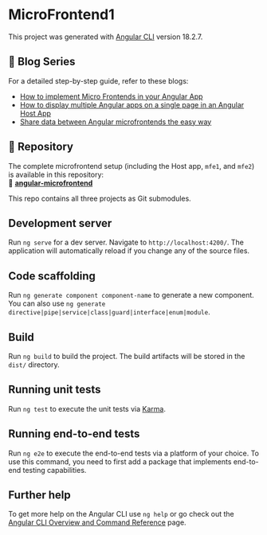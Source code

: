 # MicroFrontend1

This project was generated with [Angular CLI](https://github.com/angular/angular-cli) version 18.2.7.


## 📖 Blog Series
For a detailed step-by-step guide, refer to these blogs:
- [How to implement Micro Frontends in your Angular App](https://medium.com/understanding-javascript-developwithmi/how-to-implement-micro-frontends-in-your-angular-app-39547ce55162?sk=4a0abdd92469e37104b4683b2bad940d)  
- [How to display multiple Angular apps on a single page in an Angular Host App](https://medium.com/understanding-javascript-developwithmi/micro-frontends-how-to-display-multiple-angular-apps-on-a-single-page-in-angular-host-app-b98d8f092506?sk=9cb8f7f992f6343ab130951386e9a6a3)  
- [Share data between Angular microfrontends the easy way](https://medium.com/understanding-javascript-developwithmi/share-data-between-angular-micro-frontends-the-easy-way-64bdec889e9b?sk=47a1feeeed1b4589b09e44298fcd4f8b)  

## 📂 Repository

The complete microfrontend setup (including the Host app, `mfe1`, and `mfe2`) is available in this repository:  
🔗 **[angular-microfrontend](https://github.com/midhul-p/angular-microfrontend)**  

This repo contains all three projects as Git submodules.

## Development server

Run `ng serve` for a dev server. Navigate to `http://localhost:4200/`. The application will automatically reload if you change any of the source files.

## Code scaffolding

Run `ng generate component component-name` to generate a new component. You can also use `ng generate directive|pipe|service|class|guard|interface|enum|module`.

## Build

Run `ng build` to build the project. The build artifacts will be stored in the `dist/` directory.

## Running unit tests

Run `ng test` to execute the unit tests via [Karma](https://karma-runner.github.io).

## Running end-to-end tests

Run `ng e2e` to execute the end-to-end tests via a platform of your choice. To use this command, you need to first add a package that implements end-to-end testing capabilities.

## Further help

To get more help on the Angular CLI use `ng help` or go check out the [Angular CLI Overview and Command Reference](https://angular.dev/tools/cli) page.
